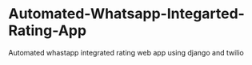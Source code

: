 # Automated-Whatsapp-Integarted-Rating-App
Automated whastapp integrated rating web app using django and twilio
